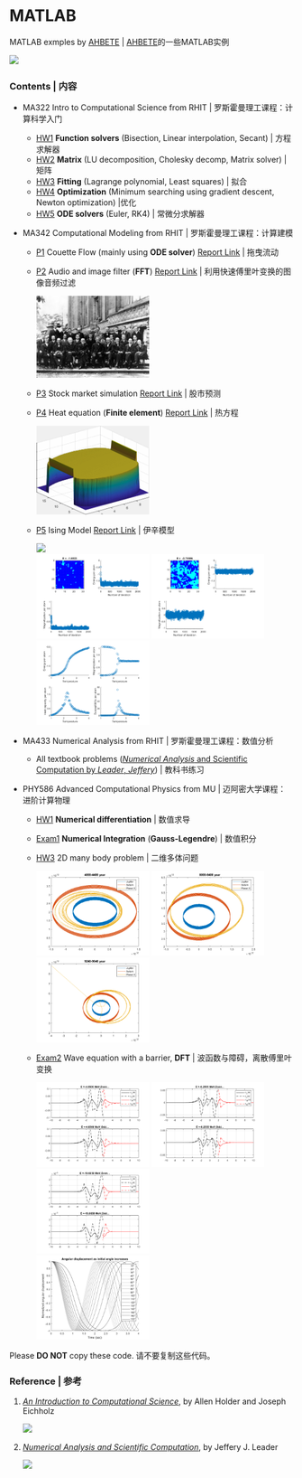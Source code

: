 # MATLAB

MATLAB exmples by [AHBETE](https://ahbete.github.io) | [AHBETE](https://ahbete.github.io)的一些MATLAB实例

<img src="/img/threebody.gif" width=400px>

### Contents | 内容



- MA322 Intro to Computational Science from RHIT | 罗斯霍曼理工课程：计算科学入门
  - [HW1](https://github.com/AHBETE/MATLAB/tree/master/MA332%20HW1) **Function solvers** (Bisection, Linear interpolation, Secant) | 方程求解器
  - [HW2](https://github.com/AHBETE/MATLAB/tree/master/MA332%20HW2) **Matrix** (LU decomposition, Cholesky decomp, Matrix solver) | 矩阵
  - [HW3](https://github.com/AHBETE/MATLAB/tree/master/MA332%20HW3) **Fitting** (Lagrange polynomial, Least squares) | 拟合
  - [HW4](https://github.com/AHBETE/MATLAB/tree/master/MA332%20HW4) **Optimization** (Minimum searching using gradient descent, Newton optimization) |优化
  - [HW5](https://github.com/AHBETE/MATLAB/tree/master/MA332%20HW5) **ODE solvers** (Euler, RK4) | 常微分求解器

- MA342 Computational Modeling from RHIT | 罗斯霍曼理工课程：计算建模
  - [P1](https://github.com/AHBETE/MATLAB/tree/master/MA342%20P1) Couette Flow (mainly using **ODE solver**) [Report Link](https://ahbete.github.io/archive/MA342_Project1.pdf) | 拖曳流动
  - [P2](https://github.com/AHBETE/MATLAB/tree/master/MA342%20P2) Audio and image filter (**FFT**) [Report Link](https://ahbete.github.io/archive/MA342_Project2.pdf) | 利用快速傅里叶变换的图像音频过滤
      
      <img src="/MA342 P2/test.jpg" width=200px>
      
  - [P3](https://github.com/AHBETE/MATLAB/tree/master/MA342%20P3) Stock market simulation [Report Link](https://ahbete.github.io/archive/MA342_Project3.pdf) | 股市预测
  - [P4](https://github.com/AHBETE/MATLAB/tree/master/MA342%20P4) Heat equation (**Finite element**) [Report Link](https://ahbete.github.io/archive/MA342_Project4.pdf) | 热方程
  
      <img src="/img/heat.gif" width=200px>
      
  - [P5](https://github.com/AHBETE/MATLAB/tree/master/MA342%20P3) Ising Model [Report Link](https://ahbete.github.io/archive/MA342_Project5.pdf) | 伊辛模型
      
      <img src="/img/mag.gif" width=200px>
      <br>
      <img src="/MA342 P5/simulation1.png" width=200px>
      <img src="/MA342 P5/simulation2.png" width=200px>
      <img src="/MA342 P5/result.png" width=200px>

- MA433 Numerical Analysis from RHIT | 罗斯霍曼理工课程：数值分析
  - All textbook problems ([*Numerical Analysis* and Scientific Computation by *Leader*, *Jeffery*](#ref1)) | 教科书练习

- PHY586 Advanced Computational Physics from MU | 迈阿密大学课程：进阶计算物理
  - [HW1](https://github.com/AHBETE/MATLAB/tree/master/PHY586%20HW1) **Numerical differentiation** | 数值求导
  - [Exam1](https://github.com/AHBETE/MATLAB/tree/master/PHY586%20Exam1) **Numerical Integration** (**Gauss-Legendre**) | 数值积分
  - [HW3](https://github.com/AHBETE/MATLAB/tree/master/PHY586%20HW3) 2D many body problem | 二维多体问题
      
      <img src="/PHY586 HW3/html/p2_02.png" width=200px>
      <img src="/PHY586 HW3/html/p2_03.png" width=200px>
      <img src="/PHY586 HW3/html/p2_04.png" width=200px>
      
  - [Exam2](https://github.com/AHBETE/MATLAB/tree/master/PHY586%20Exam2) Wave equation with a barrier, **DFT** | 波函数与障碍，离散傅里叶变换
      
      <img src="/PHY586 Exam2/P1/html/e2p1_01.png" width=200px>
      <img src="/PHY586 Exam2/P1/html/e2p1_02.png" width=200px>
      <img src="/PHY586 Exam2/P1/html/e2p1_03.png" width=200px>
      <br>
      <img src="/PHY586 Exam2/P3/html/e2p3_09.png" width=200px>



Please **DO NOT** copy these code. 请不要复制这些代码。



### Reference | 参考

1. <a name="ref1"></a>*[An Introduction to Computational Science](https://www.springer.com/gp/book/9783030156770)*, by Allen Holder and Joseph Eichholz

   <img src="https://images.springer.com/sgw/books/medium/9783030156770.jpg" width=90px>

2. *[Numerical Analysis and Scientific Computation](https://www.pearson.ch/HigherEducation/Pearson/EAN/9780201734997/Numerical-Analysis-and-Scientific-Computation)*, by Jeffery J. Leader

   <img src="https://www.pearson.ch/images/buecher/books/9780201734997.jpg" width=90px>

